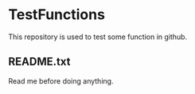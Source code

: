# TestFunctions
This repository is used to test some function in github.

## README.txt

Read me before doing anything.
